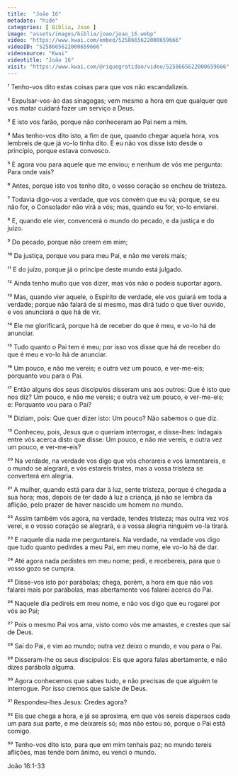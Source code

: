 ```yaml
---
title:  "João 16"
metadate: "hide"
categories: [ Biblia, Joao ]
image: "assets/images/biblia/joao/joao_16.webp"
video: "https://www.kwai.com/embed/5258665622000659666"
videoID: "5258665622000659666"
videosource: "Kwai"
videotitle: "João 16"
visit: "https://www.kwai.com/@riquegratidao/video/5258665622000659666"
---
```



¹ Tenho-vos dito estas coisas para que vos não escandalizeis.

² Expulsar-vos-ão das sinagogas; vem mesmo a hora em que qualquer que vos matar cuidará fazer um serviço a Deus.

³ E isto vos farão, porque não conheceram ao Pai nem a mim.

⁴ Mas tenho-vos dito isto, a fim de que, quando chegar aquela hora, vos lembreis de que já vo-lo tinha dito. E eu não vos disse isto desde o princípio, porque estava convosco.

⁵ E agora vou para aquele que me enviou; e nenhum de vós me pergunta: Para onde vais?

⁶ Antes, porque isto vos tenho dito, o vosso coração se encheu de tristeza.

⁷ Todavia digo-vos a verdade, que vos convém que eu vá; porque, se eu não for, o Consolador não virá a vós; mas, quando eu for, vo-lo enviarei.

⁸ E, quando ele vier, convencerá o mundo do pecado, e da justiça e do juízo.

⁹ Do pecado, porque não creem em mim;

¹⁰ Da justiça, porque vou para meu Pai, e não me vereis mais;

¹¹ E do juízo, porque já o príncipe deste mundo está julgado.

¹² Ainda tenho muito que vos dizer, mas vós não o podeis suportar agora.

¹³ Mas, quando vier aquele, o Espírito de verdade, ele vos guiará em toda a verdade; porque não falará de si mesmo, mas dirá tudo o que tiver ouvido, e vos anunciará o que há de vir.

¹⁴ Ele me glorificará, porque há de receber do que é meu, e vo-lo há de anunciar.

¹⁵ Tudo quanto o Pai tem é meu; por isso vos disse que há de receber do que é meu e vo-lo há de anunciar.

¹⁶ Um pouco, e não me vereis; e outra vez um pouco, e ver-me-eis; porquanto vou para o Pai.

¹⁷ Então alguns dos seus discípulos disseram uns aos outros: Que é isto que nos diz? Um pouco, e não me vereis; e outra vez um pouco, e ver-me-eis; e: Porquanto vou para o Pai?

¹⁸ Diziam, pois: Que quer dizer isto: Um pouco? Não sabemos o que diz.

¹⁹ Conheceu, pois, Jesus que o queriam interrogar, e disse-lhes: Indagais entre vós acerca disto que disse: Um pouco, e não me vereis, e outra vez um pouco, e ver-me-eis?

²⁰ Na verdade, na verdade vos digo que vós chorareis e vos lamentareis, e o mundo se alegrará, e vós estareis tristes, mas a vossa tristeza se converterá em alegria.

²¹ A mulher, quando está para dar à luz, sente tristeza, porque é chegada a sua hora; mas, depois de ter dado à luz a criança, já não se lembra da aflição, pelo prazer de haver nascido um homem no mundo.

²² Assim também vós agora, na verdade, tendes tristeza; mas outra vez vos verei, e o vosso coração se alegrará, e a vossa alegria ninguém vo-la tirará.

²³ E naquele dia nada me perguntareis. Na verdade, na verdade vos digo que tudo quanto pedirdes a meu Pai, em meu nome, ele vo-lo há de dar.

²⁴ Até agora nada pedistes em meu nome; pedi, e recebereis, para que o vosso gozo se cumpra.

²⁵ Disse-vos isto por parábolas; chega, porém, a hora em que não vos falarei mais por parábolas, mas abertamente vos falarei acerca do Pai.

²⁶ Naquele dia pedireis em meu nome, e não vos digo que eu rogarei por vós ao Pai;

²⁷ Pois o mesmo Pai vos ama, visto como vós me amastes, e crestes que saí de Deus.

²⁸ Saí do Pai, e vim ao mundo; outra vez deixo o mundo, e vou para o Pai.

²⁹ Disseram-lhe os seus discípulos: Eis que agora falas abertamente, e não dizes parábola alguma.

³⁰ Agora conhecemos que sabes tudo, e não precisas de que alguém te interrogue. Por isso cremos que saíste de Deus.

³¹ Respondeu-lhes Jesus: Credes agora?

³² Eis que chega a hora, e já se aproxima, em que vós sereis dispersos cada um para sua parte, e me deixareis só; mas não estou só, porque o Pai está comigo.

³³ Tenho-vos dito isto, para que em mim tenhais paz; no mundo tereis aflições, mas tende bom ânimo, eu venci o mundo. 



João 16:1-33

